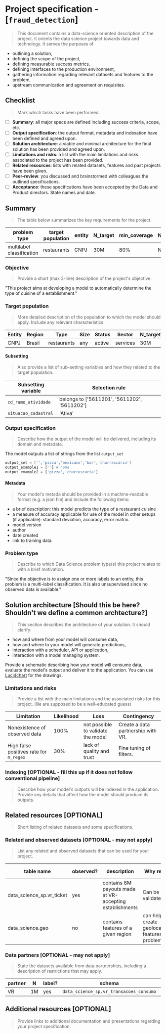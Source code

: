 # Project specification - [`fraud_detection`]
> This document contains a data-science oriented description of the project. It orients the data science project towards data and technology. It serves the purposes of

* outlining a solution,
* defining the scope of the project,
* defining measurable success metrics,
* defining interfaces to the production environment,
* gathering information regarding relevant datasets and features to the problem,
* upstream communication and agreement on requisites.


## Checklist
> Mark which tasks have been performed.

- [ ] **Summary**: all major specs are defined including success criteria, scope, etc.
- [ ] **Output specification**: the output format, metadata and indexation have been defined and agreed upon.
- [ ] **Solution architecture**: a viable and minimal architecture for the final solution has been provided and agreed upon.
- [ ] **Limitations and risks**: a list with the main limitations and risks associated to the project has been provided.
- [ ] **Related resources**: lists with related datasets, features and past projects have been given.
- [ ] **Peer-review**: you discussed and brainstormed with colleagues the outlined specifications.
- [ ] **Acceptance**: these specifications have been accepted by the Data and Product directors. State names and date.

## Summary
> The table below summarizes the key requirements for the project.

| problem type              | target population | entity | N_target | min_coverage | N_labeled | sucess_metrics | updt_freq |
|---------------------------|-------------------|--------|----------|--------------|-----------|----------------|-----------|
| multilabel classification | restaurants       | CNPJ   | 30M      | 80%          | NA        | NA             | monthly   |


### Objective
> Provide a short (max 3-line) description  of the project's objective.

"This project aims at developing a model to automatically determine the type of cuisine of a establishment."

### Target population
> More detailed description of the population to which the model should apply. Include any relevant characteristics.

| Entity | Region | Type        | Size | Status | Sector   | N_target |
|--------|--------|-------------|------|--------|----------|----------|
| CNPJ   | Brasil | restaurants | any  | active | services | 30M      |


#### Subsetting
> Also provide a list of sub-setting variables and how they related to the target population.

| Subsetting variable  | Selection rule                               |
|----------------------|----------------------------------------------|
| `cd_ramo_atividade`  | belongs to ['5611201', '5611202', '5611202'] |
| `situacao_cadastral` | 'Ativa'                                      |

### Output specification
> Describe how the output of the model will be delivered, including its domain and metadata.

The model outputs a list of strings from the list `output_set`
```python
output_set = ['','pizza','mexicano','bar','churrascaria']
output_example1 = [''] # none
output_example2 = ['pizza','churrascaria']
```

#### Metadata
> Your model's metada should be provided in a machine-readable format (e.g. a json file) and include the following items:

* a brief description: this model predicts the type of a restaurant cuisine
* a measure of accuracy applicable for use of the model in other setups (if applicable): standard deviation, accuracy, error matrix.
* model version
* author
* date created
* link to training data

### Problem type
> Describe to which Data Science problem type(s) this project relates to with a brief motivation.

"Since the objective is to assign one or more labels to an entity, this problem is a multi-label classification. It is also unsupervised since no observed data is available."

## Solution architecture [Should this be here? Shouldn't we define a common archtecture?]
> This section describes the architecture of your solution. It should clarify:

* how and where from your model will consume data,
* how and where to your model will generate predictions,
* interaction with a scheduler, API or application,
* interaction with a model managing system.

Provide a schematic describing how your model will consume data, evaluate the model's output and deliver it to the application. You can use [Lucidchart](https://www.lucidchart.com) for the drawings.

### Limitations and risks
> Provide a list with the main limitations and the associated risks for this project. (lile are supposed to be a well-educated guess)

| Limitation                              | Likelihood | Loss                               | Contingency                        |
|-----------------------------------------|------------|------------------------------------|------------------------------------|
| Nonexistence of observed data           | 100%       | not possible to validate the model | Create a data partnership with VR. |
| High false positives rate for `m_regex` | 30%        | lack of quality and trust          | Fine tuning of filters.            |


### Indexing [OPTIONAL - fill this up if it does not follow conventional pipeline]
> Describe how your model's outputs will be indexed in the application. Provide any details that affect how the model should produce its outputs.

## Related resources [OPTIONAL]
> Short listing of related datasets and some specifications.

### Related and observed datasets [OPTIONAL - may not apply]
> List any related and observed datasets that can be used for your project.

| table name                | observed? | description                                             | Why relevant                                            | Update frequency |
|---------------------------|-----------|---------------------------------------------------------|---------------------------------------------------------|------------------|
| data_science_sp.vr_ticket | yes       | contains 8M payouts made at VR-accepting establishments | Can be used to validate model                           | once             |
| data_science.geo          | no        | contains features of a given region                     | can help create geolocalization features to the problem | yearly           |


### Data partners [OPTIONAL - may not apply]
> State the datasets available from data partnerships, including a description of restrictions that may apply.

| partner | N  | label? | schema                                  | restrictions | terms | responsible     |
|---------|----|--------|-----------------------------------------|--------------|-------|-----------------|
| VR      | 1M | yes    | `data_science_sp.vr_transacoes_consumo` | none         | link  | @luana.grandino |


## Additional resources [OPTIONAL]
> Provide links to additional documentation and presentations regarding your project specification.
